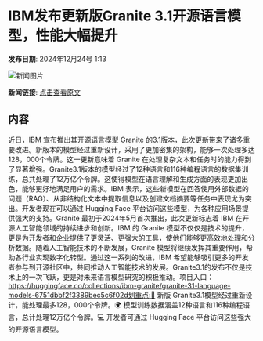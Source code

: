 # ​IBM发布更新版Granite 3.1开源语言模型，性能大幅提升

**发布日期**: 2024年12月24号 1:13

![新闻图片](https://pic.chinaz.com/picmap/201811151614001174_41.jpg)

**新闻链接**: [点击查看原文](https://www.aibase.com/zh/news/14199)

## 内容

近日，IBM 宣布推出其开源语言模型 Granite 的3.1版本，此次更新带来了诸多重要改进。新版本的模型经过重新设计，采用了更加密集的架构，能够一次处理多达128，000个令牌。这一更新意味着 Granite 在处理复杂文本和任务时的能力得到了显著增强。Granite3.1版本的模型经过了12种语言和116种编程语言的数据集训练，总共处理了12万亿个令牌。这使得模型在语言理解和生成方面的表现更加出色，能够更好地满足用户的需求。IBM 表示，这些新模型在回答使用外部数据的问题（RAG）、从非结构化文本中提取信息以及创建文档摘要等任务中表现尤为突出。开发者现在可以通过 Hugging Face 平台访问这些模型，为各种应用场景提供强大的支持。Granite 最初于2024年5月首次推出，此次更新标志着 IBM 在开源人工智能领域的持续进步和创新。IBM 的 Granite 模型不仅仅是技术的提升，更是为开发者和企业提供了更灵活、更强大的工具，使他们能够更高效地处理和分析数据。随着人工智能技术的不断发展，Granite 模型将继续发挥其重要作用，帮助各行业实现数字化转型。通过这一系列的改进，IBM 希望能够吸引更多的开发者参与到开源社区中，共同推动人工智能技术的发展。Granite3.1的发布不仅是技术上的一次飞跃，更是对未来语言模型研究的积极推动。项目入口：https://huggingface.co/collections/ibm-granite/granite-31-language-models-6751dbbf2f3389bec5c6f02d划重点:🌟 新版 Granite3.1模型经过重新设计，能处理最多128，000个令牌。🌍 模型训练数据涵盖12种语言和116种编程语言，总计处理12万亿个令牌。💻 开发者可通过 Hugging Face 平台访问这些强大的开源语言模型。
